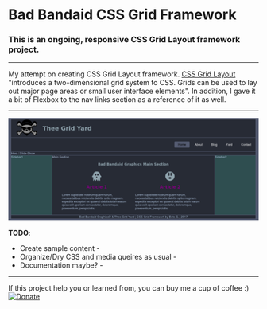 # Bad Bandaid CSS Grid Framework

### This is an ongoing, responsive CSS Grid Layout framework project.
***
My attempt on creating CSS Grid Layout framework.  [CSS Grid Layout](https://developer.mozilla.org/en-US/docs/Web/CSS/CSS_Grid_Layout/Basic_Concepts_of_Grid_Layout) "introduces a two-dimensional grid system to CSS. Grids can be used to lay out major page areas or small user interface elements". In addition, I gave it a bit of Flexbox to the nav links section as a reference of it as well.
***
![Framework Snapshot](preview.png  "Thee Grid Yard Framework")

**TODO**:
- Create sample content -
- Organize/Dry CSS and media queires as usual -
- Documentation maybe? -

***
If this project help you or learned from, you can buy me a cup of coffee :)
[![Donate](https://img.shields.io/badge/Donate-PayPal-green.svg)](betogalvez75@gmail.com)